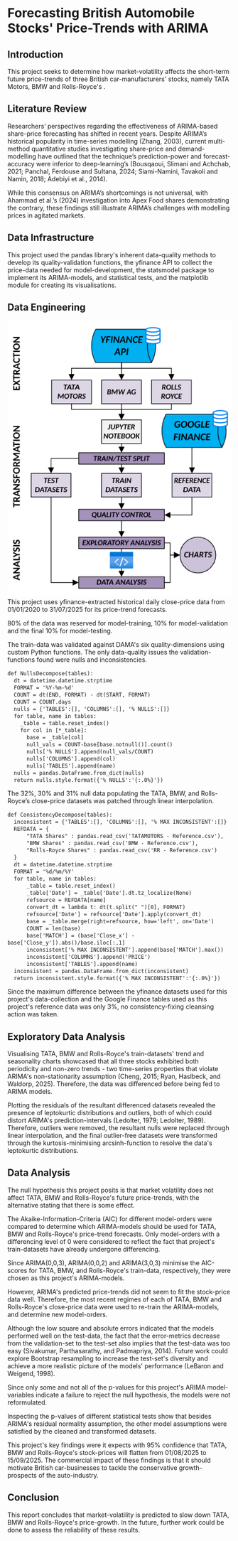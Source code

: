 # Forecasting British Automobile Stocks' Price-Trends with ARIMA

## Introduction
This project seeks to determine how market-volatility affects the short-term future price-trends of three British car-manufacturers' stocks, namely TATA Motors, BMW and Rolls-Royce's .

## Literature Review 
Researchers’ perspectives regarding the effectiveness of ARIMA-based share-price forecasting has shifted in recent years. Despite ARIMA’s historical popularity in time-series modelling (Zhang, 2003), current multi-method quantitative studies investigating share-price and demand-modelling have outlined that the technique’s prediction-power and forecast-accuracy were inferior to deep-learning’s (Bousqaoui,
Slimani and Achchab, 2021; Panchal, Ferdouse and Sultana, 2024; Siami-Namini, Tavakoli and Namin, 2018; Adebiyi et al., 2014).

While this consensus on ARIMA’s shortcomings is not universal, with
Ahammad et al.’s (2024) investigation into Apex Food shares demonstrating the contrary, these findings still illustrate ARIMA’s challenges with modelling prices in agitated markets.

## Data Infrastructure
This project used the pandas library's inherent data-quality methods to develop its quality-validation functions, the yfinance API to collect the price-data needed for model-development, the statsmodel package to implement its ARIMA-models, and statistical tests, and the matplotlib module for creating its visualisations. 

## Data Engineering 
![Figure 1: Data Pipeline](images/ARIMA_Project_Data_Pipeline.png)
This project uses yfinance-extracted historical daily close-price data from 01/01/2020 to 31/07/2025 for its price-trend forecasts.  

80% of the data was reserved for model-training, 10% for model-validation and the final 10% for model-testing. 

The train-data was validated against DAMA's six quality-dimensions using custom Python functions. The only data-quality issues the validation-functions found were nulls and inconsistencies. 
```
def NullsDecompose(tables):
  dt = datetime.datetime.strptime
  FORMAT = '%Y-%m-%d'
  COUNT = dt(END, FORMAT) - dt(START, FORMAT)
  COUNT = COUNT.days
  nulls = {'TABLES':[], 'COLUMNS':[], '% NULLS':[]}
  for table, name in tables:
    _table = table.reset_index()
    for col in [*_table]:
      base = _table[col]
      null_vals = COUNT-base[base.notnull()].count()
      nulls['% NULLS'].append(null_vals/COUNT)
      nulls['COLUMNS'].append(col)
      nulls['TABLES'].append(name)
  nulls = pandas.DataFrame.from_dict(nulls)
  return nulls.style.format({'% NULLS':'{:.0%}'})
```
The 32%, 30% and 31% null data populating the TATA, BMW, and Rolls-Royce’s close-price datasets was patched through linear interpolation.
```
def ConsistencyDecompose(tables):
  inconsistent = {'TABLES':[], 'COLUMNS':[], '% MAX INCONSISTENT':[]}
  REFDATA = {
      "TATA Shares" : pandas.read_csv('TATAMOTORS - Reference.csv'),
      "BMW Shares" : pandas.read_csv('BMW - Reference.csv'),
      "Rolls-Royce Shares" : pandas.read_csv('RR - Reference.csv')
  }
  dt = datetime.datetime.strptime
  FORMAT = '%d/%m/%Y'
  for table, name in tables:
      _table = table.reset_index()
      _table['Date'] = _table['Date'].dt.tz_localize(None)
      refsource = REFDATA[name]
      convert_dt = lambda t: dt(t.split(" ")[0], FORMAT)
      refsource['Date'] = refsource['Date'].apply(convert_dt)
      base = _table.merge(right=refsource, how='left', on='Date')
      COUNT = len(base)
      base['MATCH'] = (base['Close_x'] - base['Close_y']).abs()/base.iloc[:,1]
      inconsistent['% MAX INCONSISTENT'].append(base['MATCH'].max())
      inconsistent['COLUMNS'].append('PRICE')
      inconsistent['TABLES'].append(name)
  inconsistent = pandas.DataFrame.from_dict(inconsistent)
  return inconsistent.style.format({'% MAX INCONSISTENT':'{:.0%}'})
```
Since the maximum difference between the yfinance datasets used for this project's data-collection and the Google Finance tables used as this project's reference data was only 3%, no consistency-fixing cleansing action was taken.

## Exploratory Data Analysis
Visualising TATA, BMW and Rolls-Royce's train-datasets' trend and seasonality charts showcased that all three stocks exhibited both periodicity and non-zero trends - two time-series properties that violate ARIMA's non-stationarity assumption (Cheng, 2015; Ryan, Haslbeck, and Waldorp, 2025). Therefore, the data was differenced before being fed to ARIMA models.

Plotting the residuals of the resultant differenced datasets revealed the presence of leptokurtic distributions and outliers, both of which could distort ARIMA's prediction-intervals (Ledolter, 1979; Ledolter, 1989). Therefore, outliers were removed, the resultant nulls were replaced through linear interpolation, and the final outlier-free datasets were transformed through the kurtosis-minimising arcsinh-function to resolve the data's leptokurtic distributions. 

## Data Analysis
The null hypothesis this project posits is that market volatility does not affect TATA, BMW and Rolls-Royce's future price-trends, with the alternative stating that there is some effect.

The Akaike-Information-Criteria (AIC) for different model-orders were compared to determine which ARIMA-models should be used for TATA, BMW and Rolls-Royce's price-trend forecasts. Only model-orders with a differencing level of 0 were considered to reflect the fact that project's train-datasets have already undergone differencing.

Since ARIMA(0,0,3), ARIMA(0,0,2) and ARIMA(3,0,3) minimise the AIC-scores for TATA, BMW, and Rolls-Royce's train-data, respectively, they were chosen as this project's ARIMA-models.

However, ARIMA's predicted price-trends did not seem to fit the stock-price data well. Therefore, the most recent regimes of each of TATA, BMW and Rolls-Royce's close-price data were used to re-train the ARIMA-models, and determine new model-orders.

Although the low square and absolute errors indicated that the models performed well on the test-data, the fact that the error-metrics decrease from the validation-set to the test-set also implies that the test-data was too easy (Sivakumar, Parthasarathy, and Padmapriya, 2014). Future work could explore Bootstrap resampling to increase the test-set's diversity and achieve a more realistic picture of the models' performance (LeBaron and Weigend, 1998). 

Since only some and not all of the p-values for this project's ARIMA model-variables indicate a failure to reject the null hypothesis, the models were not reformulated.

Inspecting the p-values of different statistical tests show that besides ARIMA's residual normality assumption, the other model assumptions were satisfied by the cleaned and transformed datasets.

This project's key findings were it expects with 95% confidence that TATA, BMW and Rolls-Royce's stock-prices will flatten from 01/08/2025 to 15/09/2025. The commercial impact of these findings is that it should motivate British car-businesses to tackle the conservative growth-prospects of the auto-industry.

## Conclusion
This report concludes that market-volatility is predicted to slow down TATA, BMW and Rolls-Royce's price-growth. In the future, further work could be done to assess the reliability of these results.






